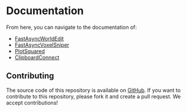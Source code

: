 # Documentation

From here, you can navigate to the documentation of:

- [FastAsyncWorldEdit](https://intellectualsites.gitbook.io/fastasyncworldedit/)
- [FastAsyncVoxelSniper](https://intellectualsites.gitbook.io/fastasyncvoxelsniper/)
- [PlotSquared](https://intellectualsites.gitbook.io/plotsquared/)
- [ClipboardConnect](https://intellectualsites.gitbook.io/clipboard-connect/)

## Contributing

The source code of this repository is available on [GitHub](https://github.com/IntellectualSites/documentation). If you want to contribute to this repository, please fork it and create a pull request. We accept contributions!
